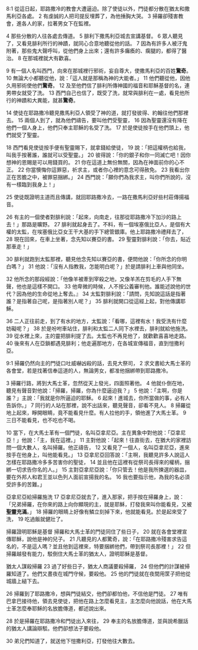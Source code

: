8:1 從這日起，耶路撒冷的教會大遭逼迫。除了使徒以外，門徒都分散在猶太和撒馬利亞各處。 
2 有虔誠的人把司提反埋葬了，為他捶胸大哭。 
3 掃羅卻殘害教會，進各人的家，拉著男女下在監裡。

4 那些分散的人往各處去傳道。 5 腓利下撒馬利亞城去宣講基督。 6 眾人聽見了，又看見腓利所行的神蹟，就同心合意地聽從他的話。 
7 因為有許多人被汙鬼附著，那些鬼大聲呼叫，從他們身上出來；還有許多癱瘓的、瘸腿的，都得了醫治。 
8 在那城裡就大有歡喜。

9 有一個人名叫西門，向來在那城裡行邪術，妄自尊大，使撒馬利亞的百姓**驚奇**。 10 無論大小都聽從他，說：「這人就是那稱為神的大能者。」 11 他們聽從他，因他久用邪術使他們**驚奇**。 12 及至他們信了腓利所傳神國的福音和耶穌基督的名，連男帶女就受了洗。 13 西門自己也信了，既受了洗，就常與腓利在一處，看見他所行的神蹟和大異能，就甚**驚奇**。

14 使徒在耶路撒冷聽見撒馬利亞人領受了神的道，就打發彼得、約翰往他們那裡去。 15 兩個人到了，就為他們禱告，要叫他們受聖靈， 16 因為聖靈還沒有降在他們一個人身上，他們只奉主耶穌的名受了洗。 17 於是使徒按手在他們頭上，他們就受了聖靈。

18 西門看見使徒按手便有聖靈賜下，就拿錢給使徒， 19 說：「把這權柄也給我，叫我手按著誰，誰就可以受聖靈。」 20 彼得說：「你的銀子和你一同滅亡吧！因你想神的恩賜是可以用錢買的。 21 你在這道上無份無關，因為在神面前你的心不正。 22 你當懊悔你這罪惡，祈求主，或者你心裡的意念可得赦免。 23 我看出你正在苦膽之中，被罪惡捆綁。」 24 西門說：「願你們為我求主，叫你們所說的，沒有一樣臨到我身上！」

25 使徒既證明主道而且傳講，就回耶路撒冷去，一路在撒馬利亞好些村莊傳揚福音。

26 有主的一個使者對腓利說：「起來，向南走，往那從耶路撒冷下加沙的路上去！」那路是曠野。 27 腓利就起身去了。不料，有一個埃塞俄比亞人，是個有大權的太監，在埃塞俄比亞女王干大基的手下總管銀庫。他上耶路撒冷禮拜去了， 28 現在回來，在車上坐著，念先知以賽亞的書。 29 聖靈對腓利說：「你去，貼近那車走！」 

30 腓利就跑到太監那裡，聽見他念先知以賽亞的書，便問他說：「你所念的你明白嗎？」 31 他說：「沒有人指教我，怎能明白呢？」於是請腓利上車與他同坐。 

32 他所念的那段經說：「他像羊被牽到宰殺之地，又像羊羔在剪毛的人手下無聲，他也是這樣不開口。 33 他卑微的時候，人不按公義審判他。誰能述說他的世代？因為他的生命從地上奪去。』 34 太監對腓利說：「請問，先知說這話是指著誰？是指著自己呢，是指著別人呢？」 35 腓利就開口從這經上起，對他傳講耶穌。

36 二人正往前走，到了有水的地方，太監說：「看哪，這裡有水！我受洗有什麼妨礙呢？」 38 於是吩咐車站住，腓利和太監二人同下水裡去，腓利就給他施洗。 39 從水裡上來，主的靈把腓利提了去。太監也不再見他了，就歡歡喜喜地走路。 40 後來有人在亞鎖都遇見腓利；他走遍那地方，在各城宣傳福音，直到愷撒利亞。

9:1 掃羅仍然向主的門徒口吐威嚇凶殺的話，去見大祭司， 2 求文書給大馬士革的各會堂，若是找著信奉這道的人，無論男女，都准他捆綁帶到耶路撒冷。 

3 掃羅行路，將到大馬士革，忽然從天上發光，四面照著他。 4 他就仆倒在地，聽見有聲音對他說：「掃羅，掃羅，你為什麼逼迫我？」 5 他說：「主啊，你是誰？」主說：「我就是你所逼迫的耶穌。 6 起來！進城去，你所當做的事，必有人告訴你。」 7 同行的人站在那裡，說不出話來，聽見聲音，卻看不見人。 8 掃羅從地上起來，睜開眼睛，竟不能看見什麼。有人拉他的手，領他進了大馬士革。 9 三日不能看見，也不吃也不喝。

10 當下，在大馬士革有一個門徒，名叫亞拿尼亞。主在異象中對他說：「亞拿尼亞！」他說：「主，我在這裡。」 11 主對他說：「起來！往直街去，在猶大的家裡訪問一個大數人，名叫掃羅。他正禱告， 12 又看見了一個人，名叫亞拿尼亞，進來按手在他身上，叫他能看見。」 13 亞拿尼亞回答說：「主啊，我聽見許多人說這人怎樣在耶路撒冷多多苦害你的聖徒， 14 並且他在這裡有從祭司長得來的權柄，捆綁一切求告你名的人。」 15 主對亞拿尼亞說：「你只管去！他是我所揀選的器皿，要在外邦人和君王並以色列人面前宣揚我的名。 16 我也要指示他，為我的名必須受許多的苦難。」

亞拿尼亞給掃羅施洗
17 亞拿尼亞就去了，進入那家，把手按在掃羅身上，說：「兄弟掃羅，在你來的路上向你顯現的主，就是耶穌，打發我來叫你能看見，又被**聖靈充滿**。」 18 掃羅的眼睛上好像有鱗立刻掉下來，他就能看見。於是起來受了洗， 19 吃過飯就健壯了。

掃羅證明耶穌是基督
掃羅和大馬士革的門徒同住了些日子， 20 就在各會堂裡宣傳耶穌，說他是神的兒子。 21 凡聽見的人都驚奇，說：「在耶路撒冷殘害求告這名的，不是這人嗎？並且他到這裡來，特要捆綁他們，帶到祭司長那裡！」 22 但掃羅越發有能力，駁倒住大馬士革的猶太人，證明耶穌是基督。

猶太人謀殺掃羅
23 過了好些日子，猶太人商議要殺掃羅， 24 但他們的計謀被掃羅知道了。他們又晝夜在城門守候，要殺他。 25 他的門徒就在夜間用筐子把他從城牆上縋下去。 

26 掃羅到了耶路撒冷，想與門徒結交，他們卻都怕他，不信他是門徒。 27 唯有巴拿巴接待他，領去見使徒，把他在路上怎麼看見主，主怎麼向他說話，他在大馬士革怎麼奉耶穌的名放膽傳道，都述說出來。 

28 於是掃羅在耶路撒冷和門徒出入來往， 29 奉主的名放膽傳道，並與說希臘話的猶太人講論辯駁。他們卻想法子要殺他。

30 弟兄們知道了，就送他下愷撒利亞，打發他往大數去。
